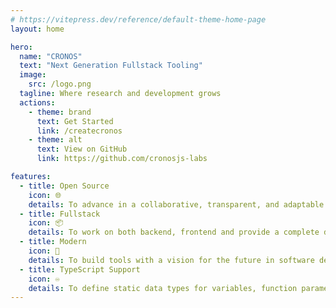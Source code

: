 ```yaml
---
# https://vitepress.dev/reference/default-theme-home-page
layout: home

hero:
  name: "CRONOS"
  text: "Next Generation Fullstack Tooling"
  image:
    src: /logo.png
  tagline: Where research and development grows
  actions:
    - theme: brand
      text: Get Started
      link: /createcronos
    - theme: alt
      text: View on GitHub
      link: https://github.com/cronosjs-labs

features:
  - title: Open Source
    icon: 🌐
    details: To advance in a collaborative, transparent, and adaptable way to other projects.
  - title: Fullstack
    icon: 📦
    details: To work on both backend, frontend and provide a complete development experience.
  - title: Modern
    icon: 🚀
    details: To build tools with a vision for the future in software development.
  - title: TypeScript Support
    icon: ♾️
    details: To define static data types for variables, function parameters, and other code elements.
---
```

